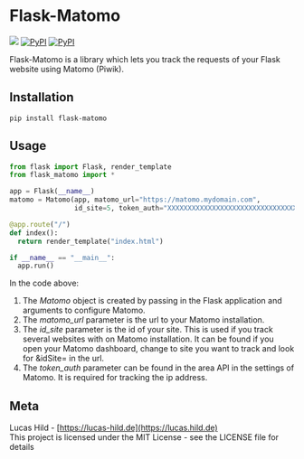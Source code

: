 # Flask-Matomo

![](https://img.shields.io/badge/license-MIT-blue.svg?style=flat-square)
[![PyPI](https://img.shields.io/pypi/v/flask-matomo.svg?style=flat-square&colorB=dfb317)](https://pypi.org/project/flask-matomo/)
[![PyPI](https://img.shields.io/badge/docs-readthedocs-red.svg?style=flat-square)]()

Flask-Matomo is a library which lets you track the requests of your Flask website using Matomo (Piwik).

## Installation

```
pip install flask-matomo
```

## Usage

```python
from flask import Flask, render_template
from flask_matomo import *

app = Flask(__name__)
matomo = Matomo(app, matomo_url="https://matomo.mydomain.com",
                id_site=5, token_auth="XXXXXXXXXXXXXXXXXXXXXXXXXXXXXXXX")

@app.route("/")
def index():
  return render_template("index.html")

if __name__ == "__main__":
  app.run()
```

In the code above:

1. The *Matomo* object is created by passing in the Flask application and arguments to configure Matomo.
2. The *matomo_url* parameter is the url to your Matomo installation.
3. The *id_site* parameter is the id of your site. This is used if you track several websites with on Matomo installation. It can be found if you open your Matomo dashboard, change to site you want to track and look for &idSite= in the url.
4. The *token_auth* parameter can be found in the area API in the settings of Matomo. It is required for tracking the ip address.

## Meta

Lucas Hild - [https://lucas-hild.de](https://lucas.hild.de)  
This project is licensed under the MIT License - see the LICENSE file for details
